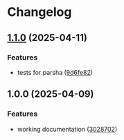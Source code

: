 # Changelog

## [1.1.0](https://github.com/sammyshear/sefaria.nvim/compare/v1.0.0...v1.1.0) (2025-04-11)


### Features

* tests for parsha ([9d6fe82](https://github.com/sammyshear/sefaria.nvim/commit/9d6fe82eafa0587779e8ddf6ce0e975a41d07948))

## 1.0.0 (2025-04-09)


### Features

* working documentation ([3028702](https://github.com/sammyshear/sefaria.nvim/commit/302870262bdd3dfb249efa209b4d444de9c77f60))
